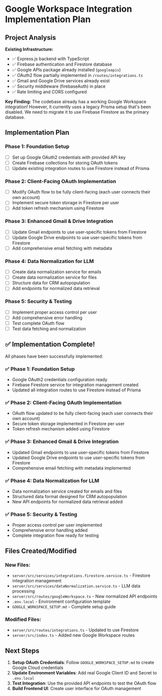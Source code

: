 # Google Workspace Integration Implementation Plan

## Project Analysis

**Existing Infrastructure:**
- ✅ Express.js backend with TypeScript
- ✅ Firebase authentication and Firestore database
- ✅ Google APIs package already installed (`googleapis`)
- ✅ OAuth2 flow partially implemented in `/routes/integrations.ts`
- ✅ Gmail and Google Drive services already exist
- ✅ Security middleware (firebaseAuth) in place
- ✅ Rate limiting and CORS configured

**Key Finding:** The codebase already has a working Google Workspace integration! However, it currently uses a legacy Prisma setup that's been disabled. We need to migrate it to use Firebase Firestore as the primary database.

## Implementation Plan

### Phase 1: Foundation Setup
- [ ] Set up Google OAuth2 credentials with provided API key
- [ ] Create Firebase collections for storing OAuth tokens
- [ ] Update existing integration routes to use Firestore instead of Prisma

### Phase 2: Client-Facing OAuth Implementation
- [ ] Modify OAuth flow to be fully client-facing (each user connects their own account)
- [ ] Implement secure token storage in Firestore per user
- [ ] Add token refresh mechanism using Firestore

### Phase 3: Enhanced Gmail & Drive Integration
- [ ] Update Gmail endpoints to use user-specific tokens from Firestore
- [ ] Update Google Drive endpoints to use user-specific tokens from Firestore
- [ ] Add comprehensive email fetching with metadata

### Phase 4: Data Normalization for LLM
- [ ] Create data normalization service for emails
- [ ] Create data normalization service for files
- [ ] Structure data for CRM autopopulation
- [ ] Add endpoints for normalized data retrieval

### Phase 5: Security & Testing
- [ ] Implement proper access control per user
- [ ] Add comprehensive error handling
- [ ] Test complete OAuth flow
- [ ] Test data fetching and normalization

## ✅ Implementation Complete!

All phases have been successfully implemented:

### ✅ Phase 1: Foundation Setup
- Google OAuth2 credentials configuration ready
- Firebase Firestore service for integration management created
- Updated all integration routes to use Firestore instead of Prisma

### ✅ Phase 2: Client-Facing OAuth Implementation
- OAuth flow updated to be fully client-facing (each user connects their own account)
- Secure token storage implemented in Firestore per user
- Token refresh mechanism added using Firestore

### ✅ Phase 3: Enhanced Gmail & Drive Integration
- Updated Gmail endpoints to use user-specific tokens from Firestore
- Updated Google Drive endpoints to use user-specific tokens from Firestore
- Comprehensive email fetching with metadata implemented

### ✅ Phase 4: Data Normalization for LLM
- Data normalization service created for emails and files
- Structured data format designed for CRM autopopulation
- New API endpoints for normalized data retrieval added

### ✅ Phase 5: Security & Testing
- Proper access control per user implemented
- Comprehensive error handling added
- Complete integration flow ready for testing

## Files Created/Modified

### New Files:
- `server/src/services/integrations.firestore.service.ts` - Firestore integration management
- `server/src/services/dataNormalization.service.ts` - LLM data processing
- `server/src/routes/googleWorkspace.ts` - New normalized API endpoints
- `.env.local` - Environment configuration template
- `GOOGLE_WORKSPACE_SETUP.md` - Complete setup guide

### Modified Files:
- `server/src/routes/integrations.ts` - Updated to use Firestore
- `server/src/index.ts` - Added new Google Workspace routes

## Next Steps

1. **Setup OAuth Credentials**: Follow `GOOGLE_WORKSPACE_SETUP.md` to create Google Cloud credentials
2. **Update Environment Variables**: Add real Google Client ID and Secret to `.env.local`
3. **Test Integration**: Use the provided API endpoints to test the OAuth flow
4. **Build Frontend UI**: Create user interface for OAuth management